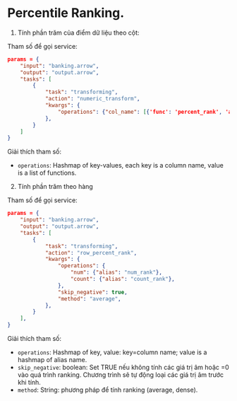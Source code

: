 # Percentile Ranking.


1. Tính phần trăm của điểm dữ liệu theo cột:

Tham số để gọi service:

```json
params = {
    "input": "banking.arrow",
    "output": "output.arrow",
    "tasks": [
        {
            "task": "transforming",
            "action": "numeric_transform",
            "kwargs": {
                "operations": {"col_name": [{'func': 'percent_rank', 'alias': 'col_pct_rank', 'args': {'method': 'average'}}]}
            },
        }
    ]
}
```

Giải thích tham số:
- `operations`: Hashmap of key-values, each key is a column name, value is a list of functions.

2. Tính phần trăm theo hàng

Tham số để gọi service:

```json
params = {
    "input": "banking.arrow",
    "output": "output.arrow",
    "tasks": [
        {
            "task": "transforming",
            "action": "row_percent_rank",
            "kwargs": {
                "operations": {
					"num": {"alias": "num_rank"},
					"count": {"alias": "count_rank"},
            	},
				"skip_negative": true,
				"method": "average",
            },
        }
    ],
}
```

Giải thích tham số:
- `operations`: Hashmap of key, value: key=column name; value is a hashmap of alias name.
- `skip_negative`: boolean: Set TRUE nếu không tính các giá trị âm hoặc =0 vào quá trình ranking. Chương trình sẽ tự động loại các giá trị âm trước khi tính.
- `method`: String: phương pháp để tính ranking (average, dense).
